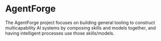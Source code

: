 # AgentForge
The AgentForge project focuses on building general tooling to construct multicapability AI systems by composing skills and models together, and having intelligent processes use those skills/models.
